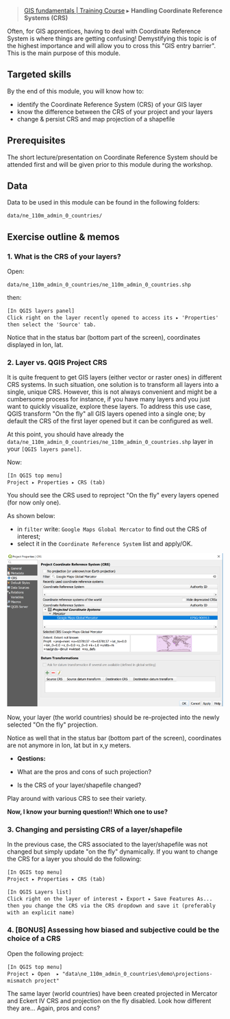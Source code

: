 > [GIS fundamentals | Training Course](agenda.md) ▸ **Handling Coordinate Reference Systems (CRS)**

Often, for GIS apprentices, having to deal with Coordinate Reference System is where things are getting confusing! Demystifying this topic is of the highest importance and will allow you to cross this "GIS entry barrier". This is the main purpose of this module.

## Targeted skills
By the end of this module, you will know how to:
* identify the Coordinate Reference System (CRS) of your GIS layer
* know the difference between the CRS of your project and your layers
* change & persist CRS and map projection of a shapefile

## Prerequisites
The short lecture/presentation on Coordinate Reference System should be attended first and will be given prior to this module during the workshop.

## Data
Data to be used in this module can be found in the following folders:
```
data/ne_110m_admin_0_countries/
```
## Exercise outline & memos

### 1. What is the CRS of your layers?

Open: 
```
data/ne_110m_admin_0_countries/ne_110m_admin_0_countries.shp
```

then: 

```
[In QGIS layers panel] 
Click right on the layer recently opened to access its ▸ 'Properties' then select the 'Source' tab.
```
Notice that in the status bar (bottom part of the screen), coordinates displayed in lon, lat.

### 2. Layer vs. QGIS Project CRS
It is quite frequent to get GIS layers (either vector or raster ones) in different CRS systems. In such situation, one solution is to transform all layers into a single, unique CRS. However, this is not always convenient and might be a cumbersome process for instance, if you have many layers and you just want to quickly visualize, explore these layers. To address this use case, QGIS transform "On the fly" all GIS layers opened into a single one; by default the CRS of the first layer opened but it can be configured as well.

At this point, you should have already the `data/ne_110m_admin_0_countries/ne_110m_admin_0_countries.shp` layer in your `[QGIS layers panel]`.

Now: 

```
[In QGIS top menu] 
Project ▸ Properties ▸ CRS (tab)
```

You should see the CRS used to reproject "On the fly" every layers opened (for now only one).

As shown below: 

* in `filter` write: `Google Maps Global Mercator` to find out the CRS of interest;
* select it in the `Coordinate Reference System` list and apply/OK.

![img/project-on-the-fly.PNG](img/project-on-the-fly.PNG)

Now, your layer (the world countries) should be re-projected into the newly selected "On the fly" projection.

Notice as well that in the status bar (bottom part of the screen), coordinates are not anymore in lon, lat but in x,y meters.

* **Qestions:**

* What are the pros and cons of such projection?
* Is the CRS of your layer/shapefile changed?

Play around with various CRS to see their variety.

**Now, I know your burning question!! Which one to use?**

### 3. Changing and persisting CRS of a layer/shapefile

In the previous case, the CRS associated to the layer/shapefile was not changed but simply update "on the fly" dynamically. If you want to change the CRS for a layer you should do the following:

```
[In QGIS top menu] 
Project ▸ Properties ▸ CRS (tab)
```


```
[In QGIS Layers list] 
Click right on the layer of interest ▸ Export ▸ Save Features As...
then you change the CRS via the CRS dropdown and save it (preferably with an explicit name)
```

### 4. [BONUS] Assessing how biased and subjective could be the choice of a CRS

Open the following project:

```
[In QGIS top menu] 
Project ▸ Open  ▸ "data\ne_110m_admin_0_countries\demo\projections-mismatch project"
```

The same layer (world countries) have been created projected in Mercator and Eckert IV CRS and projection on the fly disabled. Look how different they are... Again, pros and cons?


